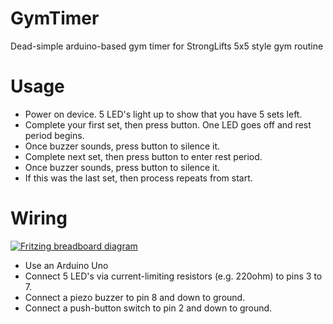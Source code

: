 # GymTimer
Dead-simple arduino-based gym timer for StrongLifts 5x5 style gym routine

# Usage

- Power on device. 5 LED's light up to show that you have 5 sets left.
- Complete your first set, then press button. One LED goes off and rest period begins.
- Once buzzer sounds, press button to silence it.
- Complete next set, then press button to enter rest period.
- Once buzzer sounds, press button to silence it.
- If this was the last set, then process repeats from start.

# Wiring

[![Fritzing breadboard diagram](blob/master/docs/breadboard_bb.png)](blob/master/docs/)

- Use an Arduino Uno
- Connect 5 LED's via current-limiting resistors (e.g. 220ohm) to pins 3 to 7.
- Connect a piezo buzzer to pin 8 and down to ground.
- Connect a push-button switch to pin 2 and down to ground.

